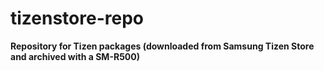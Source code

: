 # tizenstore-repo
**Repository for Tizen packages (downloaded from Samsung Tizen Store and archived with a SM-R500)**
